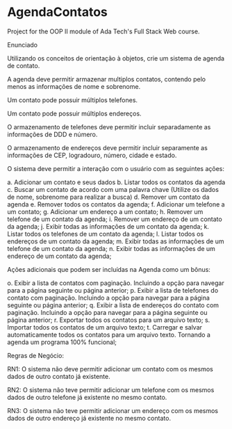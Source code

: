 # AgendaContatos
Project for the OOP II module of Ada Tech's Full Stack Web course. 


Enunciado

Utilizando os conceitos de orientação à objetos, crie um sistema de agenda de contato.

A agenda deve permitir armazenar multiplos contatos, contendo pelo menos as informações de nome e sobrenome.

Um contato pode possuir múltiplos telefones.

Um contato pode possuir múltiplos endereços.

O armazenamento de telefones deve permitir incluir separadamente as informações de DDD e número.

O armazenamento de endereços deve permitir incluir separamente as informações de CEP, logradouro, número, cidade e estado.

O sistema deve permitir a interação com o usuário com as seguintes ações:

a. Adicionar um contato e seus dados
b. Listar todos os contatos da agenda
c. Buscar um contato de acordo com uma palavra chave (Utilize os dados de nome, sobrenome para realizar a busca)
d. Remover um contato da agenda
e. Remover todos os contatos da agenda;
f. Adicionar um telefone a um contato;
g. Adicionar um endereço a um contato;
h. Remover um telefone de um contato da agenda;
i. Remover um endereço de um contato da agenda;
j. Exibir todas as informações de um contato da agenda;
k. Listar todos os telefones de um contato da agenda;
l. Listar todos os endereços de um contato da agenda;
m. Exibir todas as informações de um telefone de um contato da agenda;
n. Exibir todas as informações de um endereço de um contato da agenda;

Ações adicionais que podem ser incluídas na Agenda como um bônus:

o. Exibir a lista de contatos com paginação. Incluindo a opção para navegar para a página seguinte ou página anterior;
p. Exibir a lista de telefones do contato com paginação. Incluindo a opção para navegar para a página seguinte ou página anterior;
q. Exibir a lista de endereços do contato com paginação. Incluindo a opção para navegar para a página seguinte ou página anterior;
r. Exportar todos os contatos para um arquivo texto;
s. Importar todos os contatos de um arquivo texto;
t. Carregar e salvar automaticamente todos os contatos para um arquivo texto. Tornando a agenda um programa 100% funcional;

Regras de Negócio:

RN1: O sistema não deve permitir adicionar um contato com os mesmos dados de outro contato já existente.

RN2: O sistema não teve permitir adicionar um telefone com os mesmos dados de outro telefone já existente no mesmo contato.

RN3: O sistema não teve permitir adicionar um endereço com os mesmos dados de outro endereço já existente no mesmo contato.
